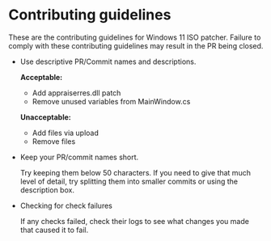 # Contributing guidelines
These are the contributing guidelines for Windows 11 ISO patcher. Failure to comply with these contributing guidelines may result in the PR being closed.

- Use descriptive PR/Commit names and descriptions.

  **Acceptable:**
  - Add appraiserres.dll patch
  - Remove unused variables from MainWindow.cs

  **Unacceptable:**
  - Add files via upload
  - Remove files

- Keep your PR/commit names short.
  
  Try keeping them below 50 characters. If you need to give that much level of detail, try splitting them into smaller commits or using the description box.
  
- Checking for check failures

  If any checks failed, check their logs to see what changes you made that caused it to fail.

